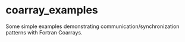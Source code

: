 # coarray_examples

Some simple examples demonstrating communication/synchronization patterns with Fortran Coarrays.
